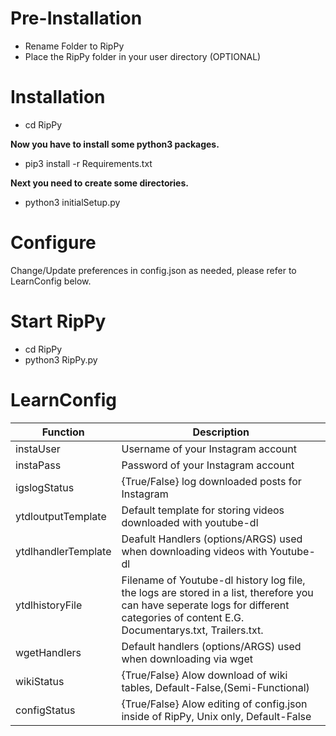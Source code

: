 # Pre-Installation
* Rename Folder to RipPy
* Place the RipPy folder in your user directory (OPTIONAL)

# Installation
* cd RipPy

**Now you have to install some python3 packages.**
* pip3 install -r Requirements.txt

**Next you need to create some directories.**

* python3 initialSetup.py

# Configure
Change/Update preferences in config.json as needed, please refer to LearnConfig below.

# Start RipPy
* cd RipPy 
* python3 RipPy.py


# LearnConfig
| Function  | Description |
| ------------- | ------------- |
| instaUser  | Username of your Instagram account  |
| instaPass  | Password of your Instagram account  |
| igslogStatus  | {True/False} log downloaded posts for Instagram  |
| ytdloutputTemplate  | Default template for storing videos downloaded with youtube-dl  |
| ytdlhandlerTemplate  | Deafult Handlers (options/ARGS) used when downloading videos with Youtube-dl  |
| ytdlhistoryFile  | Filename of Youtube-dl history log file, the logs are stored in a list, therefore you can have seperate logs for different categories of content E.G. Documentarys.txt, Trailers.txt.  |
| wgetHandlers  | Default handlers (options/ARGS) used when downloading via wget  |
| wikiStatus  | {True/False} Alow download of wiki tables, Default-False,(Semi-Functional)  |
| configStatus  | {True/False} Alow editing of config.json inside of RipPy, Unix only, Default-False  |

